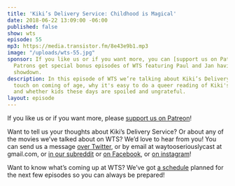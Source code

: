 ```yaml
---
title: 'Kiki’s Delivery Service: Childhood is Magical'
date: 2018-06-22 13:09:00 -06:00
published: false
show: wts
episode: 55
mp3: https://media.transistor.fm/8e43e9b1.mp3
image: "/uploads/wts-55.jpg"
sponsor: If you like us or if you want more, you can [support us on Patreon](https://www.patreon.com/clockworkscast)!
  Patrons get special bonus episodes of WTS featuring Paul and Jan having a trivia
  showdown.
description: In this episode of WTS we’re talking about Kiki’s Delivery Service. We
  touch on coming of age, why it's easy to do a queer reading of Kiki's Delivery Service,
  and whether kids these days are spoiled and ungrateful.
layout: episode
---
```


If you like us or if you want more, please [support us on Patreon](https://www.patreon.com/clockworkscast)!

Want to tell us your thoughts about Kiki’s Delivery Service? Or about any of the movies we’ve talked about on WTS? We’d love to hear from you! You can send us a message [over Twitter](http://www.twitter.com/wtscast), or by email at waytooseriouslycast at gmail.com, or [in our subreddit](https://www.reddit.com/r/Goodstuff_fm/) or [on Facebook](http://www.facebook.com/wtscast), or [on instagram](https://www.instagram.com/waytooseriously/)!

Want to know what’s coming up at WTS? We’ve got [a schedule](https://docs.google.com/document/d/1f6fvTgbzQOCUD_potL6mWClmSC3D2cOBgKz36OwSC68) planned for the next few episodes so you can always be prepared!

